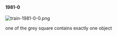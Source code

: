 #### 1981-0
![train-1981-0-0.png](https://github.com/lil-lab/nlvr/raw/master/nlvr/train/images/63/train-1981-0-0.png "train-1981-0-0.png")

one of the grey square contains exactly one object